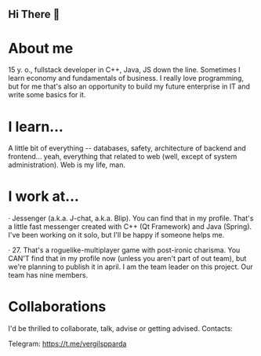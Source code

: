 ## Hi There 👋
# About me
15 y. o., fullstack developer in C++, Java, JS down the line. Sometimes I learn economy and fundamentals of business. I really love programming, but for me that's also an opportunity to build my future enterprise in IT and write some basics for it.
# I learn...
A little bit of everything -- databases, safety, architecture of backend and frontend... yeah, everything that related to web (well, except of system administration). Web is my life, man.
# I work at...
· Jessenger (a.k.a. J-chat, a.k.a. Blip). You can find that in my profile. That's a little fast messenger created with C++ (Qt Framework) and Java (Spring). I've been working on it solo, but I'll be happy if someone helps me.

· 27. That's a roguelike-multiplayer game with post-ironic charisma. You CAN'T find that in my profile now (unless you aren't part of out team), but we're planning to publish it in april. I am the team leader on this project. Our team has nine members.
# Collaborations
I'd be thrilled to collaborate, talk, advise or getting advised. Contacts:

Telegram: https://t.me/vergilspparda
